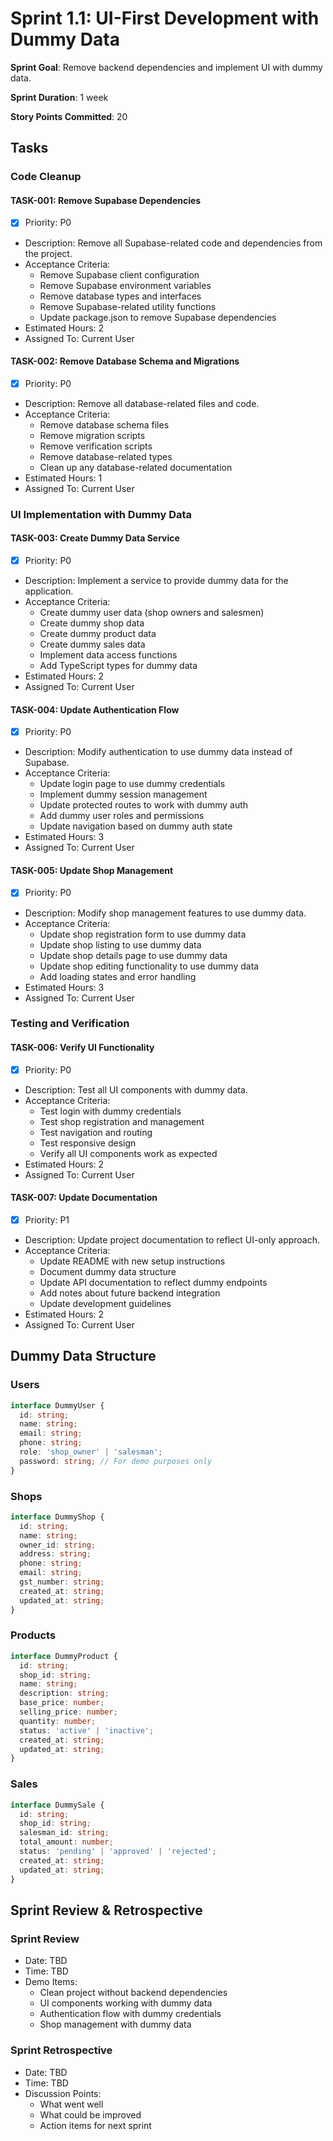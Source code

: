 # Sprint 1.1: UI-First Development with Dummy Data

**Sprint Goal**: Remove backend dependencies and implement UI with dummy data.

**Sprint Duration**: 1 week

**Story Points Committed**: 20

## Tasks

### Code Cleanup

#### TASK-001: Remove Supabase Dependencies
- [x] Priority: P0
- Description: Remove all Supabase-related code and dependencies from the project.
- Acceptance Criteria:
  - Remove Supabase client configuration
  - Remove Supabase environment variables
  - Remove database types and interfaces
  - Remove Supabase-related utility functions
  - Update package.json to remove Supabase dependencies
- Estimated Hours: 2
- Assigned To: Current User

#### TASK-002: Remove Database Schema and Migrations
- [x] Priority: P0
- Description: Remove all database-related files and code.
- Acceptance Criteria:
  - Remove database schema files
  - Remove migration scripts
  - Remove verification scripts
  - Remove database-related types
  - Clean up any database-related documentation
- Estimated Hours: 1
- Assigned To: Current User

### UI Implementation with Dummy Data

#### TASK-003: Create Dummy Data Service
- [x] Priority: P0
- Description: Implement a service to provide dummy data for the application.
- Acceptance Criteria:
  - Create dummy user data (shop owners and salesmen)
  - Create dummy shop data
  - Create dummy product data
  - Create dummy sales data
  - Implement data access functions
  - Add TypeScript types for dummy data
- Estimated Hours: 2
- Assigned To: Current User

#### TASK-004: Update Authentication Flow
- [x] Priority: P0
- Description: Modify authentication to use dummy data instead of Supabase.
- Acceptance Criteria:
  - Update login page to use dummy credentials
  - Implement dummy session management
  - Update protected routes to work with dummy auth
  - Add dummy user roles and permissions
  - Update navigation based on dummy auth state
- Estimated Hours: 3
- Assigned To: Current User

#### TASK-005: Update Shop Management
- [x] Priority: P0
- Description: Modify shop management features to use dummy data.
- Acceptance Criteria:
  - Update shop registration form to use dummy data
  - Update shop listing to use dummy data
  - Update shop details page to use dummy data
  - Update shop editing functionality to use dummy data
  - Add loading states and error handling
- Estimated Hours: 3
- Assigned To: Current User

### Testing and Verification

#### TASK-006: Verify UI Functionality
- [x] Priority: P0
- Description: Test all UI components with dummy data.
- Acceptance Criteria:
  - Test login with dummy credentials
  - Test shop registration and management
  - Test navigation and routing
  - Test responsive design
  - Verify all UI components work as expected
- Estimated Hours: 2
- Assigned To: Current User

#### TASK-007: Update Documentation
- [x] Priority: P1
- Description: Update project documentation to reflect UI-only approach.
- Acceptance Criteria:
  - Update README with new setup instructions
  - Document dummy data structure
  - Update API documentation to reflect dummy endpoints
  - Add notes about future backend integration
  - Update development guidelines
- Estimated Hours: 2
- Assigned To: Current User

## Dummy Data Structure

### Users
```typescript
interface DummyUser {
  id: string;
  name: string;
  email: string;
  phone: string;
  role: 'shop_owner' | 'salesman';
  password: string; // For demo purposes only
}
```

### Shops
```typescript
interface DummyShop {
  id: string;
  name: string;
  owner_id: string;
  address: string;
  phone: string;
  email: string;
  gst_number: string;
  created_at: string;
  updated_at: string;
}
```

### Products
```typescript
interface DummyProduct {
  id: string;
  shop_id: string;
  name: string;
  description: string;
  base_price: number;
  selling_price: number;
  quantity: number;
  status: 'active' | 'inactive';
  created_at: string;
  updated_at: string;
}
```

### Sales
```typescript
interface DummySale {
  id: string;
  shop_id: string;
  salesman_id: string;
  total_amount: number;
  status: 'pending' | 'approved' | 'rejected';
  created_at: string;
  updated_at: string;
}
```

## Sprint Review & Retrospective

### Sprint Review
- Date: TBD
- Time: TBD
- Demo Items:
  - Clean project without backend dependencies
  - UI components working with dummy data
  - Authentication flow with dummy credentials
  - Shop management with dummy data

### Sprint Retrospective
- Date: TBD
- Time: TBD
- Discussion Points:
  - What went well
  - What could be improved
  - Action items for next sprint 